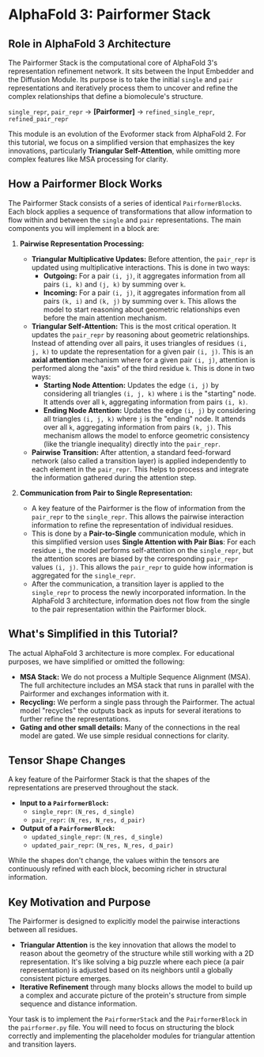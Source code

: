 # AlphaFold 3: Pairformer Stack

## Role in AlphaFold 3 Architecture

The Pairformer Stack is the computational core of AlphaFold 3's representation refinement network. It sits between the Input Embedder and the Diffusion Module. Its purpose is to take the initial `single` and `pair` representations and iteratively process them to uncover and refine the complex relationships that define a biomolecule's structure.

`single_repr`, `pair_repr` -> **[Pairformer]** -> `refined_single_repr`, `refined_pair_repr`

This module is an evolution of the Evoformer stack from AlphaFold 2. For this tutorial, we focus on a simplified version that emphasizes the key innovations, particularly **Triangular Self-Attention**, while omitting more complex features like MSA processing for clarity.

## How a Pairformer Block Works

The Pairformer Stack consists of a series of identical `PairformerBlock`s. Each block applies a sequence of transformations that allow information to flow within and between the `single` and `pair` representations. The main components you will implement in a block are:

1.  **Pairwise Representation Processing:**
    *   **Triangular Multiplicative Updates:** Before attention, the `pair_repr` is updated using multiplicative interactions. This is done in two ways:
        *   **Outgoing:** For a pair `(i, j)`, it aggregates information from all pairs `(i, k)` and `(j, k)` by summing over `k`.
        *   **Incoming:** For a pair `(i, j)`, it aggregates information from all pairs `(k, i)` and `(k, j)` by summing over `k`.
        This allows the model to start reasoning about geometric relationships even before the main attention mechanism.
    *   **Triangular Self-Attention:** This is the most critical operation. It updates the `pair_repr` by reasoning about geometric relationships. Instead of attending over all pairs, it uses triangles of residues `(i, j, k)` to update the representation for a given pair `(i, j)`. This is an **axial attention** mechanism where for a given pair `(i, j)`, attention is performed along the "axis" of the third residue `k`. This is done in two ways:
        *   **Starting Node Attention:** Updates the edge `(i, j)` by considering all triangles `(i, j, k)` where `i` is the "starting" node. It attends over all `k`, aggregating information from pairs `(i, k)`.
        *   **Ending Node Attention:** Updates the edge `(i, j)` by considering all triangles `(i, j, k)` where `j` is the "ending" node. It attends over all `k`, aggregating information from pairs `(k, j)`.
        This mechanism allows the model to enforce geometric consistency (like the triangle inequality) directly into the `pair_repr`.
    *   **Pairwise Transition:** After attention, a standard feed-forward network (also called a transition layer) is applied independently to each element in the `pair_repr`. This helps to process and integrate the information gathered during the attention step.

2.  **Communication from Pair to Single Representation:**
    *   A key feature of the Pairformer is the flow of information from the `pair_repr` to the `single_repr`. This allows the pairwise interaction information to refine the representation of individual residues.
    *   This is done by a **Pair-to-Single** communication module, which in this simplified version uses **Single Attention with Pair Bias**: For each residue `i`, the model performs self-attention on the `single_repr`, but the attention scores are biased by the corresponding `pair_repr` values `(i, j)`. This allows the `pair_repr` to guide how information is aggregated for the `single_repr`.
    *   After the communication, a transition layer is applied to the `single_repr` to process the newly incorporated information. In the AlphaFold 3 architecture, information does not flow from the single to the pair representation within the Pairformer block.

## What's Simplified in this Tutorial?

The actual AlphaFold 3 architecture is more complex. For educational purposes, we have simplified or omitted the following:
- **MSA Stack:** We do not process a Multiple Sequence Alignment (MSA). The full architecture includes an MSA stack that runs in parallel with the Pairformer and exchanges information with it.
- **Recycling:** We perform a single pass through the Pairformer. The actual model "recycles" the outputs back as inputs for several iterations to further refine the representations.
- **Gating and other small details:** Many of the connections in the real model are gated. We use simple residual connections for clarity.

## Tensor Shape Changes

A key feature of the Pairformer Stack is that the shapes of the representations are preserved throughout the stack.

-   **Input to a `PairformerBlock`:**
    -   `single_repr`: `(N_res, d_single)`
    -   `pair_repr`: `(N_res, N_res, d_pair)`
-   **Output of a `PairformerBlock`:**
    -   `updated_single_repr`: `(N_res, d_single)`
    -   `updated_pair_repr`: `(N_res, N_res, d_pair)`

While the shapes don't change, the values within the tensors are continuously refined with each block, becoming richer in structural information.

## Key Motivation and Purpose

The Pairformer is designed to explicitly model the pairwise interactions between all residues.
-   **Triangular Attention** is the key innovation that allows the model to reason about the geometry of the structure while still working with a 2D representation. It's like solving a big puzzle where each piece (a pair representation) is adjusted based on its neighbors until a globally consistent picture emerges.
-   **Iterative Refinement** through many blocks allows the model to build up a complex and accurate picture of the protein's structure from simple sequence and distance information.

Your task is to implement the `PairformerStack` and the `PairformerBlock` in the `pairformer.py` file. You will need to focus on structuring the block correctly and implementing the placeholder modules for triangular attention and transition layers.